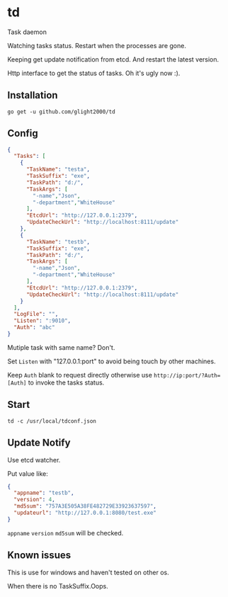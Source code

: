 # td
Task daemon

Watching tasks status. Restart when the processes are gone.

Keeping get update notification from etcd. And restart the latest version.

Http interface to get the status of tasks. Oh it's ugly now :).

## Installation
`go get -u github.com/glight2000/td`

## Config
```JSON
{
  "Tasks": [
    {
      "TaskName": "testa",
      "TaskSuffix": "exe",
      "TaskPath": "d:/",
      "TaskArgs": [
        "-name","Json",
        "-department","WhiteHouse"
      ],
      "EtcdUrl": "http://127.0.0.1:2379",
      "UpdateCheckUrl": "http://localhost:8111/update"
    },
    {
      "TaskName": "testb",
      "TaskSuffix": "exe",
      "TaskPath": "d:/",
      "TaskArgs": [
        "-name","Json",
        "-department","WhiteHouse"
      ],
      "EtcdUrl": "http://127.0.0.1:2379",
      "UpdateCheckUrl": "http://localhost:8111/update"
    }
  ],
  "LogFile": "",
  "Listen": ":9010",
  "Auth": "abc"
}
```

Mutiple task with same name? Don't.

Set `Listen` with "127.0.0.1:port" to avoid being touch by other machines.

Keep `Auth` blank to request directly otherwise use `http://ip:port/?Auth=[Auth]` to invoke the tasks status.

## Start
`td -c /usr/local/tdconf.json`

## Update Notify

Use etcd watcher.

Put value like:
```JSON
{
  "appname": "testb",
  "version": 4,
  "md5sum": "757A3E505A38FE482729E33923637597",
  "updateurl": "http://127.0.0.1:8080/test.exe"
}
```
`appname` `version` `md5sum` will be checked.

## Known issues

This is use for windows and haven't tested on other os.

When there is no TaskSuffix.Oops.
